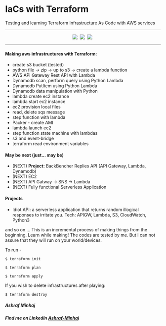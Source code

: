 # IaCs with Terraform
 Testing and learning Terraform Infrastructure As Code with AWS services

-----------

<div align="center">

![](https://img.shields.io/badge/Terraform-Version%201.3.3-white?style=plastic&logo=terraform)&nbsp; 
![](https://img.shields.io/badge/Python-Version%203.10-yellow?style=plastic&logo=python)&nbsp;
![](https://img.shields.io/badge/Packer-Version%20%3E=%200.0.2-blue?style=plastic&logo=packer)&nbsp;

</div>

----------

#### Making aws infrastructures with Terraform:
* create s3 bucket  (tested)
* python file -> zip -> up to s3 -> create a lambda function
* AWS API Gateway Rest API with Lambda
* Dynamodb scan, perform query using Python Lambda 
* Dynamodb PutItem using Python Lambda 
* Dynamodb data manipulation with Python
* lambda create ec2 instance 
* lambda start ec2 instance
* ec2 provision local files
* read, delete sqs message
* step function with lambda
* Packer - create AMI
* lambda launch ec2
* step function state machine with lambdas
* s3 and event-bridge
* terraform read environment variables

#### May be next (just... may be)
* (NEXT) __Project:__ BackBencher Replies API (API Gateway, Lambda, Dynamodb)
* (NEXT) EC2
* (NEXT) API Gatway -> SNS -> Lambda
* (NEXT) Fully functional Serverless Application

#### Projects
* Idiot API: a serverless application that returns random illogical responses to irritate you.
Tech: APIGW, Lambda, S3, CloudWatch, Python3


and so on....
This is an incremental process of making things from the beginning. Learn while making!
The codes are tested by me. But I can not assure that they will run on your world/devices.

To run -

`$ terraform init`

`$ terraform plan`

`$ terraform apply`

If you wish to delete infrastructures after playing:
 
`$ terraform destroy`

##### Ashraf Minhaj
##### Find me on LinkedIn [Ashraf-Minhaj](https://www.linkedin.com/in/ashraf-minhaj/)
